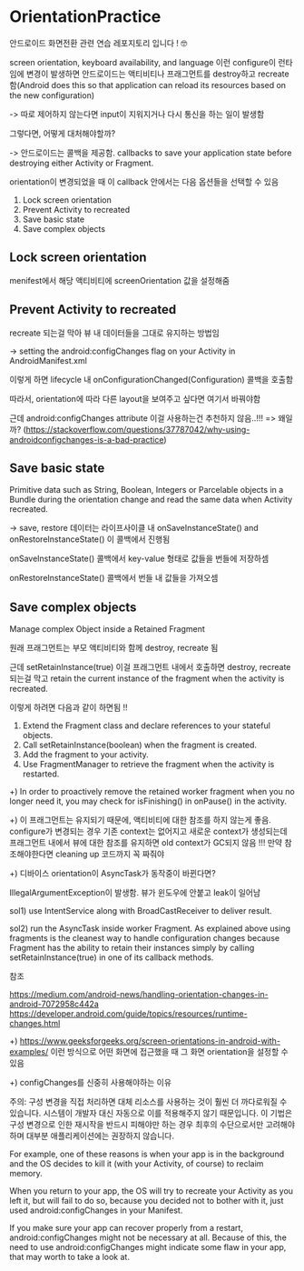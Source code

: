 # OrientationPractice
안드로이드 화면전환 관련 연습 레포지토리 입니다 ! 🤓

screen orientation, keyboard availability, and language 이런 configure이 런타임에 변경이 발생하면 안드로이드는 액티비티나 프래그먼트를 destroy하고 recreate함(Android does this so that application can reload its resources based on the new configuration)

-> 따로 제어하지 않는다면 input이 지워지거나 다시 통신을 하는 일이 발생함

그렇다면, 어떻게 대처해야할까?

-> 안드로이드는 콜백을 제공함. callbacks to save your application state before destroying either Activity or Fragment.

orientation이 변경되었을 때 이 callback 안에서는 다음 옵션들을 선택할 수 있음
1. Lock screen orientation
2. Prevent Activity to recreated
3. Save basic state
4. Save complex objects

## Lock screen orientation
menifest에서 해당 액티비티에 screenOrientation 값을 설정해줌
## Prevent Activity to recreated
recreate 되는걸 막아 뷰 내 데이터들을 그대로 유지하는 방법임

-> setting the android:configChanges flag on your Activity in AndroidManifest.xml

이렇게 하면 lifecycle 내 onConfigurationChanged(Configuration) 콜백을 호출함

따라서, orientation에 따라 다른 layout을 보여주고 싶다면 여기서 바꿔야함

근데 android:configChanges attribute 이걸 사용하는건 추천하지 않음..!!! => 왜일까? (https://stackoverflow.com/questions/37787042/why-using-androidconfigchanges-is-a-bad-practice)
## Save basic state
Primitive data such as String, Boolean, Integers or Parcelable objects in a Bundle during the orientation change and read the same data when Activity recreated.

-> save, restore 데이터는 라이프사이클 내 onSaveInstanceState() and onRestoreInstanceState() 이 콜백에서 진행됨

onSaveInstanceState() 콜백에서 key-value 형태로 값들을 번들에 저장하셈

onRestoreInstanceState() 콜백에서 번들 내 값들을 가져오셈
## Save complex objects
Manage complex Object inside a Retained Fragment

원래 프래그먼트는 부모 액티비티와 함께 destroy, recreate 됨

근데 setRetainInstance(true) 이걸 프래그먼트 내에서 호출하면 destroy, recreate 되는걸 막고 retain the current instance of the fragment when the activity is recreated.

이렇게 하려면 다음과 같이 하면됨 !!
1. Extend the Fragment class and declare references to your stateful objects.
2. Call setRetainInstance(boolean) when the fragment is created.
3. Add the fragment to your activity.
4. Use FragmentManager to retrieve the fragment when the activity is restarted.

+) In order to proactively remove the retained worker fragment when you no longer need it, you may check for isFinishing() in onPause() in the activity.

+) 이 프래그먼트는 유지되기 때문에, 액티비티에 대한 참조를 하지 않는게 좋음. configure가 변경되는 경우 기존 context는 없어지고 새로운 context가 생성되는데 프래그먼트 내에서 뷰에 대한 참조를 유지하면 old context가 GC되지 않음 !!! 만약 참조해야한다면 cleaning up 코드까지 꼭 짜줘야 

+) 디바이스 orientation이 AsyncTask가 동작중이 바뀐다면?

IllegalArgumentException이 발생함. 뷰가 윈도우에 안붙고 leak이 일어남

sol1) use IntentService along with BroadCastReceiver to deliver result.

sol2) run the AsyncTask inside worker Fragment. As explained above using fragments is the cleanest way to handle configuration changes because Fragment has the ability to retain their instances simply by calling setRetainInstance(true) in one of its callback methods.

참조

https://medium.com/android-news/handling-orientation-changes-in-android-7072958c442a
https://developer.android.com/guide/topics/resources/runtime-changes.html

+)
https://www.geeksforgeeks.org/screen-orientations-in-android-with-examples/
이런 방식으로 어떤 화면에 접근했을 때 그 화면 orientation을 설정할 수 있음

+) configChanges를 신중히 사용해야하는 이유

주의: 구성 변경을 직접 처리하면 대체 리소스를 사용하는 것이 훨씬 더 까다로워질 수 있습니다. 시스템이 개발자 대신 자동으로 이를 적용해주지 않기 때문입니다. 이 기법은 구성 변경으로 인한 재시작을 반드시 피해야만 하는 경우 최후의 수단으로서만 고려해야 하며 대부분 애플리케이션에는 권장하지 않습니다.

For example, one of these reasons is when your app is in the background and the OS decides to kill it (with your Activity, of course) to reclaim memory.

When you return to your app, the OS will try to recreate your Activity as you left it, but will fail to do so, because you decided not to bother with it, just used android:configChanges in your Manifest.

If you make sure your app can recover properly from a restart, android:configChanges might not be necessary at all. Because of this, the need to use android:configChanges might indicate some flaw in your app, that may worth to take a look at.
